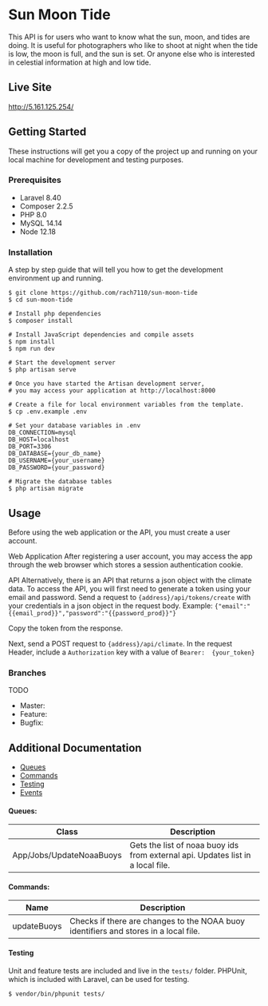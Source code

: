 # Sun Moon Tide

This API is for users who want to know what the sun, moon, and tides are doing. It is useful for photographers who like to shoot at night when the tide is low, the moon is full, and the sun is set. Or anyone else who is interested in celestial information at high and low tide.

## Live Site
http://5.161.125.254/
## Getting Started

These instructions will get you a copy of the project up and running on your local machine for development and testing purposes.

### Prerequisites

* Laravel 8.40
* Composer 2.2.5
* PHP 8.0
* MySQL 14.14
* Node 12.18
### Installation

A step by step guide that will tell you how to get the development environment up and running.

```
$ git clone https://github.com/rach7110/sun-moon-tide
$ cd sun-moon-tide

# Install php dependencies
$ composer install

# Install JavaScript dependencies and compile assets
$ npm install
$ npm run dev

# Start the development server
$ php artisan serve

# Once you have started the Artisan development server,
# you may access your application at http://localhost:8000

# Create a file for local environment variables from the template.
$ cp .env.example .env

# Set your database variables in .env
DB_CONNECTION=mysql
DB_HOST=localhost
DB_PORT=3306
DB_DATABASE={your_db_name}
DB_USERNAME={your_username}
DB_PASSWORD={your_password}

# Migrate the database tables
$ php artisan migrate
```

## Usage
Before using the web application or the API, you must create a user account.

Web Application
After registering a user account, you may access the app through the web browser which stores a session authentication cookie.

API
Alternatively, there is an API that returns a json object with the climate data. To access the API, you will first need to generate a token using your email and password.
Send a request to `{address}/api/tokens/create` with your credentials in a json object in the request body. Example:
`{"email":"{{email_prod}}","password":"{{password_prod}}"}`

Copy the token from the response.

Next, send a POST request to `{address}/api/climate`. In the request Header, include a `Authorization` key with a value of `Bearer:  {your_token}`

### Branches
TODO
* Master:
* Feature:
* Bugfix:

## Additional Documentation
 * [Queues](#queues)
 * [Commands](#commands)
 * [Testing](#testing)
 * [Events](#events)

#### Queues:
Class                       | Description
----------------------------|---------------------------------------------------------------------------------
App/Jobs/UpdateNoaaBuoys  | Gets the list of noaa buoy ids from external api. Updates list in a local file.

#### Commands:
Name                    | Description
------------------------|---------------------------------------------------------------------------------
updateBuoys             | Checks if there are changes to the NOAA buoy identifiers and stores in a local file.

#### Testing
Unit and feature tests are included and live in the `tests/` folder.
PHPUnit, which is included with Laravel, can be used for testing.
```
$ vendor/bin/phpunit tests/
```